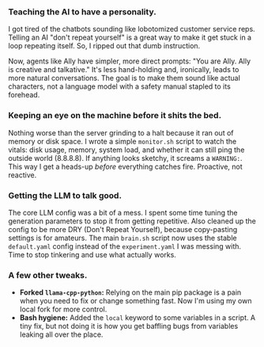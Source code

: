 ### **Teaching the AI to have a personality.**
I got tired of the chatbots sounding like lobotomized customer service reps. Telling an AI "don't repeat yourself" is a great way to make it get stuck in a loop repeating itself. So, I ripped out that dumb instruction.

Now, agents like Ally have simpler, more direct prompts: "You are Ally. Ally is creative and talkative." It's less hand-holding and, ironically, leads to more natural conversations. The goal is to make them sound like actual characters, not a language model with a safety manual stapled to its forehead.

### **Keeping an eye on the machine before it shits the bed.**
Nothing worse than the server grinding to a halt because it ran out of memory or disk space. I wrote a simple `monitor.sh` script to watch the vitals: disk usage, memory, system load, and whether it can still ping the outside world (8.8.8.8). If anything looks sketchy, it screams a `WARNING:`. This way I get a heads-up *before* everything catches fire. Proactive, not reactive.

### **Getting the LLM to talk good.**
The core LLM config was a bit of a mess. I spent some time tuning the generation parameters to stop it from getting repetitive. Also cleaned up the config to be more DRY (Don't Repeat Yourself), because copy-pasting settings is for amateurs. The main `brain.sh` script now uses the stable `default.yaml` config instead of the `experiment.yaml` I was messing with. Time to stop tinkering and use what actually works.

### **A few other tweaks.**
*   **Forked `llama-cpp-python`:** Relying on the main pip package is a pain when you need to fix or change something fast. Now I'm using my own local fork for more control.
*   **Bash hygiene:** Added the `local` keyword to some variables in a script. A tiny fix, but not doing it is how you get baffling bugs from variables leaking all over the place.
